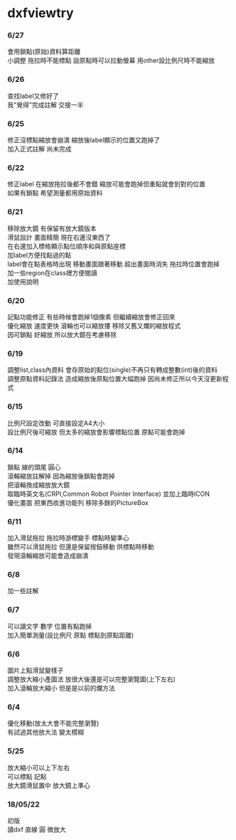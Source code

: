 # dxfviewtry
### 6/27
會用鎖點(原始)資料算距離<br>
小調整 拖拉時不能標點 設原點時可以拉動螢幕 用other設比例尺時不能縮放
### 6/26
查找label又修好了<br>
我"覺得"完成註解 交接一半
### 6/25
修正沒標點縮放會崩潰 縮放後label顯示的位置又跑掉了<br>
加入正式註解 尚未完成
### 6/22
修正label 在縮放拖拉後都不會錯 縮放可能會跑掉但重點就會到對的位置<br>
如果有鎖點 希望測量都用原始資料 
### 6/21
移除放大鏡 有保留有放大鏡版本<br>
滑鼠設計 畫面精簡 現在右邊沒東西了<br>
在右邊加入標格顯示點位順序和與原點座標<br>
加label方便找點過的點<br>
label會在點表格時出現 移動畫面跟著移動 超出畫面時消失 拖拉時位置會跑掉<br>
加一些region在class裡方便閱讀<br>
加使用說明
### 6/20
記點功能修正 有些時候會跑掉1個像素 但繼續縮放會修正回來<br>
優化縮放 速度更快 滾輪也可以縮放摟 移除又舊又爛的縮放程式<br>
因可鎖點 好縮放 所以放大鏡在考慮移除
### 6/19
調整list,class內資料 會存原始的點位(single)不再只有轉成整數(int)後的資料<br>
調整原點資料記錄法 造成縮放後原點位置大幅跑掉 因尚未修正所以今天沒更新程式
### 6/15
比例尺設定改動 可直接設定A4大小<br>
設比例尺後可縮放 但太多的縮放會影響標點位置 原點可能會跑掉
### 6/14
鎖點 線的頭尾 圓心<br>
滾輪縮放註解掉 因為縮放後鎖點會跑掉<br>
把滾輪換成縮放放大鏡<br>
取臨時英文名(CRPI,Common Robot Pointer Interface) 並加上臨時ICON<br>
優化畫面 把東西收進功能列 移除多餘的PictureBox
### 6/11
加入滑鼠拖拉 拖拉時游標變手 標點時變準心<br>
雖然可以滑鼠拖拉 但還是保留按鈕移動 供標點時移動<br>
發現滾輪縮放可能會造成崩潰
### 6/8
加一些註解
### 6/7
可以讀文字 數字 位置有點跑掉<br>
加入簡單測量(設比例尺 原點 標點到原點距離)
### 6/6
圖片上點滑鼠變樣子<br>
調整放大縮小產圖法 放很大後還是可以完整瀏覽圖(上下左右)<br>
加入滾輪放大縮小 但是是以前的爛方法
### 6/4
優化移動(放太大會不能完整瀏覽)<br>
有試過其他放大法 變太模糊
### 5/25
放大縮小可以上下左右<br>
可以標點 記點<br>
放大鏡滑鼠置中 放大鏡上準心
### 18/05/22
初版<br>
讀dxf 直線 圓 微放大